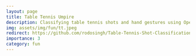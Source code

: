 ```yaml
---
layout: page
title: Table Tennis Umpire
description: Classifying table tennis shots and hand gestures using OpenPose.
img: assets/img/fun/tt.jpeg
redirect: https://github.com/rodosingh/Table-Tennis-Shot-Classification-Using-OpenPose/blob/main/README.md
importance: 3
category: fun
---
```

